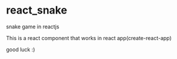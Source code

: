 # react_snake
snake game in reactjs

This is a react component that works in react app(create-react-app) <br/>

good luck :)
